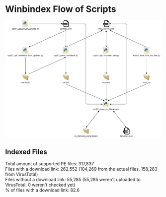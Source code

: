 # Winbindex Flow of Scripts

![winbindex-scripts-flow.png](winbindex-scripts-flow.png)

## Indexed Files

<!--FileStats-->
Total amount of supported PE files: 317,837  
Files with a download link: 262,552 (104,269 from the actual files, 158,283 from VirusTotal)  
Files without a download link: 55,285 (55,285 weren't uploaded to VirusTotal, 0 weren't checked yet)  
% of files with a download link: 82.6  
<!--/FileStats-->
